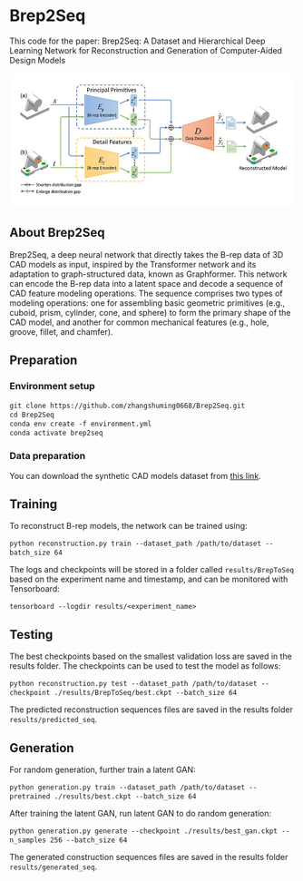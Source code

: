 # Brep2Seq

This code for the paper: Brep2Seq: A Dataset and Hierarchical Deep Learning Network for Reconstruction and Generation of Computer-Aided Design Models

![The hierarchical network architecture of Brep2Seq](docs/img/network_architecture.jpg)

## About Brep2Seq

Brep2Seq, a deep neural network that directly takes the B-rep data of 3D CAD models as input, inspired by the Transformer network and its adaptation to graph-structured data, known as Graphformer. This network can encode the B-rep data into a latent space and decode a sequence of CAD feature modeling operations. The sequence comprises two types of modeling operations: one for assembling basic geometric primitives (e.g., cuboid, prism, cylinder, cone, and sphere) to form the primary shape of the CAD model, and another for common mechanical features (e.g., hole, groove, fillet, and chamfer). 

## Preparation

### Environment setup

```
git clone https://github.com/zhangshuming0668/Brep2Seq.git
cd Brep2Seq
conda env create -f environment.yml
conda activate brep2seq
```

### Data preparation

You can download the synthetic CAD models dataset from [this link](https://github.com/zhangshuming0668/Brep2Seq/tree/main/dataset).

## Training

To reconstruct B-rep models, the network can be trained using:
```
python reconstruction.py train --dataset_path /path/to/dataset --batch_size 64
```

The logs and checkpoints will be stored in a folder called `results/BrepToSeq` based on the experiment name and timestamp, and can be monitored with Tensorboard:

```
tensorboard --logdir results/<experiment_name>
```

## Testing

The best checkpoints based on the smallest validation loss are saved in the results folder. The checkpoints can be used to test the model as follows:

```
python reconstruction.py test --dataset_path /path/to/dataset --checkpoint ./results/BrepToSeq/best.ckpt --batch_size 64
```

The predicted reconstruction sequences files are saved in the results folder `results/predicted_seq`.

## Generation

For random generation, further train a latent GAN:

```
python generation.py train --dataset_path /path/to/dataset --pretrained ./results/best.ckpt --batch_size 64 
```

After training the latent GAN, run latent GAN to do random generation:

```
python generation.py generate --checkpoint ./results/best_gan.ckpt --n_samples 256 --batch_size 64 
```
The generated construction sequences files are saved in the results folder `results/generated_seq`.
